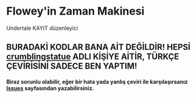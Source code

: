 # Flowey'in Zaman Makinesi

Undertale KAYIT düzenleyici

<h2>BURADAKİ KODLAR BANA AİT DEĞİLDİR! HEPSİ <a href="https://github.com/crumblingstatue">crumblingstatue</a> ADLI KİŞİYE AİTİR, TÜRKÇE ÇEVİRİSİNİ SADECE BEN YAPTIM!</h2>


<h4>Biraz sorunlu olabilir, eğer bir hata yada yanlış çeviri ile karşılaşırsanız <a href="https://github.com/Worux/flowey-zaman-makinesi/issues">Issues</a> sayfasından yazabilirsiniz.</h4>
